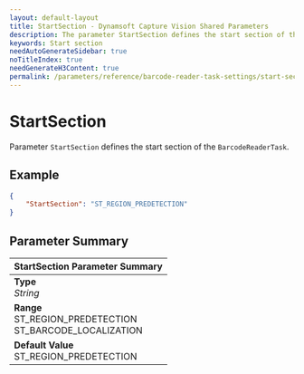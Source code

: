 ```yaml
---
layout: default-layout
title: StartSection - Dynamsoft Capture Vision Shared Parameters
description: The parameter StartSection defines the start section of the algorithm task.
keywords: Start section
needAutoGenerateSidebar: true
noTitleIndex: true
needGenerateH3Content: true
permalink: /parameters/reference/barcode-reader-task-settings/start-section.html
---
```


# StartSection

Parameter `StartSection` defines the start section of the `BarcodeReaderTask`.

## Example

```json
{
    "StartSection": "ST_REGION_PREDETECTION"
}
```

## Parameter Summary

| StartSection Parameter Summary |
| :---------------------------- |
| **Type**<br>*String* |
| **Range**<br>ST_REGION_PREDETECTION<br>ST_BARCODE_LOCALIZATION |
| **Default Value**<br>ST_REGION_PREDETECTION |
